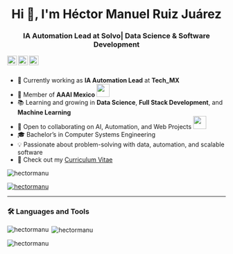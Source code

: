 <h1 align="center">Hi 👋, I'm Héctor Manuel Ruiz Juárez</h1>
<h3 align="center">IA Automation Lead at Solvo| Data Science & Software Development</h3>

<a href="https://www.linkedin.com/in/hector-manu/">
  <img align="left" alt="LinkedIn" width="22px" src="https://cdn-icons-png.flaticon.com/512/174/174857.png" />
</a>
<a href="https://www.instagram.com/hectorruizjuarez/">
  <img align="left" alt="Instagram" width="22px" src="https://i0.wp.com/eltallerdehector.com/wp-content/uploads/2022/06/cd939-logo-instagram-png.png?fit=512%2C512&ssl=1" />
</a>
<a href="https://www.facebook.com/Hector.MRj">
  <img align="left" alt="Facebook" width="22px" src="https://upload.wikimedia.org/wikipedia/commons/thumb/5/51/Facebook_f_logo_%282019%29.svg/2048px-Facebook_f_logo_%282019%29.svg.png" />
</a>

<br />
<br />

- 🚀 Currently working as **IA Automation Lead** at **Tech_MX**
- 🔬 Member of **AAAI Mexico** <img src="https://www.aaaimx.org/img/sprites/aaaimx-transparent.png" width="30">
- 📚 Learning and growing in **Data Science**, **Full Stack Development**, and **Machine Learning**
- 🤝 Open to collaborating on AI, Automation, and Web Projects <img src="https://media.giphy.com/media/WUlplcMpOCEmTGBtBW/giphy.gif" width="30">
- 🎓 Bachelor’s in Computer Systems Engineering
- 💡 Passionate about problem-solving with data, automation, and scalable software
- 📄 Check out my <a href="https://drive.google.com/file/d/1ifzZ0NVufzulszQXkPg9x8hnzaPIFflB/view?usp=sharing">Curriculum Vitae</a>

<p align="left"> <img src="https://komarev.com/ghpvc/?username=hectormanu&label=Profile%20views&color=0e75b6&style=flat" alt="hectormanu" /> </p>

<p align="left"> <a href="https://github.com/ryo-ma/github-profile-trophy"><img src="https://github-profile-trophy.vercel.app/?username=hectormanu" alt="hectormanu" /></a> </p>

---

### 🛠 Languages and Tools

<!-- Icons list stays the same (no changes required) -->

<!-- GitHub Stats -->
<p><img align="left" src="https://github-readme-stats.vercel.app/api/top-langs?username=hectormanu&show_icons=true&locale=en&layout=compact" alt="hectormanu" /></p>

<p>&nbsp;<img align="center" src="https://github-readme-stats.vercel.app/api?username=hectormanu&show_icons=true&locale=en" alt="hectormanu" /></p>

<p><img align="center" src="https://github-readme-streak-stats.herokuapp.com/?user=hectormanu&" alt="hectormanu" /></p>
